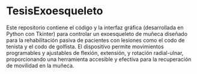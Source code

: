 # TesisExoesqueleto
Este repositorio contiene el código y la interfaz gráfica (desarrollada en Python con Tkinter) para controlar un exoesqueleto de muñeca diseñado para la rehabilitación pasiva de pacientes con lesiones como el codo de tenista y el codo de golfista. El dispositivo permite movimientos programables y ajustables de flexión, extensión, y rotación radial-ulnar, proporcionando una herramienta accesible y efectiva para la recuperación de movilidad en la muñeca.
